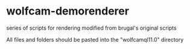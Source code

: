 # wolfcam-demorenderer
series of scripts for rendering modified from brugal's original scripts

All files and folders should be pasted into the "wolfcamql11.0" directory
